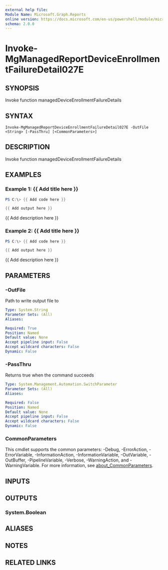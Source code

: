 ```yaml
---
external help file:
Module Name: Microsoft.Graph.Reports
online version: https://docs.microsoft.com/en-us/powershell/module/microsoft.graph.reports/invoke-mgmanagedreportdeviceenrollmentfailuredetail027e
schema: 2.0.0
---
```


# Invoke-MgManagedReportDeviceEnrollmentFailureDetail027E

## SYNOPSIS
Invoke function managedDeviceEnrollmentFailureDetails

## SYNTAX

```
Invoke-MgManagedReportDeviceEnrollmentFailureDetail027E -OutFile <String> [-PassThru] [<CommonParameters>]
```

## DESCRIPTION
Invoke function managedDeviceEnrollmentFailureDetails

## EXAMPLES

### Example 1: {{ Add title here }}
```powershell
PS C:\> {{ Add code here }}

{{ Add output here }}
```

{{ Add description here }}

### Example 2: {{ Add title here }}
```powershell
PS C:\> {{ Add code here }}

{{ Add output here }}
```

{{ Add description here }}

## PARAMETERS

### -OutFile
Path to write output file to

```yaml
Type: System.String
Parameter Sets: (All)
Aliases:

Required: True
Position: Named
Default value: None
Accept pipeline input: False
Accept wildcard characters: False
Dynamic: False
```

### -PassThru
Returns true when the command succeeds

```yaml
Type: System.Management.Automation.SwitchParameter
Parameter Sets: (All)
Aliases:

Required: False
Position: Named
Default value: None
Accept pipeline input: False
Accept wildcard characters: False
Dynamic: False
```

### CommonParameters
This cmdlet supports the common parameters: -Debug, -ErrorAction, -ErrorVariable, -InformationAction, -InformationVariable, -OutVariable, -OutBuffer, -PipelineVariable, -Verbose, -WarningAction, and -WarningVariable. For more information, see [about_CommonParameters](http://go.microsoft.com/fwlink/?LinkID=113216).

## INPUTS

## OUTPUTS

### System.Boolean

## ALIASES

## NOTES

## RELATED LINKS

